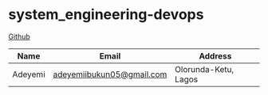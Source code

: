 # system_engineering-devops

[Github](https://github.com/AIA-P/alx-system_engineering-devops "Github cod")


|Name|Email|Address|
|----|-----|-------|
|Adeyemi|adeyemiibukun05@gmail.com|Olorunda-Ketu, Lagos|
